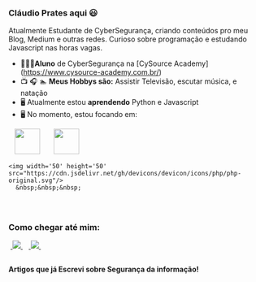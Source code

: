 ### Cláudio Prates aqui 😃
Atualmente Estudante de CyberSegurança, criando conteúdos pro meu Blog, Medium e outras redes. Curioso sobre programação e estudando Javascript nas horas vagas.

- 👨🏻‍💻**Aluno** de CyberSegurança na [CySource Academy] (https://www.cysource-academy.com.br/)
- 📺 🎧 🏊 **Meus Hobbys são:** Assistir Televisão, escutar música, e natação
- 🖥️ Atualmente estou **aprendendo** Python e Javascript
- 🖥️ No momento, estou focando em:

<div style="display: inline">
  &nbsp;&nbsp;
            <img width='50' height='50' src="https://cdn.jsdelivr.net/gh/devicons/devicon/icons/python/python-original-wordmark.svg" />
          &nbsp;&nbsp;
  &nbsp;&nbsp;
            <img width='50' height='50'src="https://cdn.jsdelivr.net/gh/devicons/devicon/icons/javascript/javascript-original.svg" />
          &nbsp;&nbsp;&nbsp;
  &nbsp;&nbsp;&nbsp;&nbsp;
  
  
    <img width='50' height='50' src="https://cdn.jsdelivr.net/gh/devicons/devicon/icons/php/php-original.svg"/>
      &nbsp;&nbsp;&nbsp;
  &nbsp;&nbsp;&nbsp;&nbsp;
          
</div> 

##

### Como chegar até mim:

&nbsp;<a href="https://www.linkedin.com/in/claudiocesarpratesjuniorpcdadm">
<img src="https://img.shields.io/badge/linkedin-%230077B5.svg?style=for-the-badge&logo=linkedin&logoColor=white">
</a>&nbsp;
&nbsp;<a href="https://www.instagram.com/claudiocesarpratesjunior/">
<img src="https://img.shields.io/badge/Instagram-%23E4405F.svg?style=for-the-badge&logo=Instagram&logoColor=white">
</a>&nbsp;

##

#### Artigos que já Escrevi sobre Segurança da informação!
